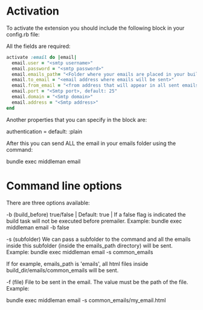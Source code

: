 # Activation

To activate the extension you should include the following block in your config.rb file:

All the fields are required:

```ruby
activate :email do |email|
  email.user = "<smtp username>"
  email.password = "<smtp password>"
  email.emails_path= "<Folder where your emails are placed in your build directory, for example: emails. This path will be the base path after your build directory.>"
  email.to_email = "<email address where emails will be sent>"
  email.from_email = "<from address that will appear in all sent emails>"
  email.port = "<Smtp port>, default: 25"
  email.domain = "<Smtp domain>"
  email.address = "<Smtp address>"
end
```


Another properties that you can specify in the block are:

authentication = <Authentication method for smtp> default: :plain

After this you can send ALL the email in your emails folder using the command:

bundle exec middleman email

# Command line options
There are three options available:


-b (build_before) true/false | Default: true | If a false flag is indicated the build task will not be executed before premailer.
Example:
bundle exec middleman email -b false

-s (subfolder) We can pass a subfolder to the command and all the emails inside this subfolder (inside the emails_path directory) will be sent.
Example:
bundle exec middleman email -s common_emails

If for example, emails_path is 'emails', all html files inside build_dir/emails/common_emails will be sent.

-f (file) File to be sent in the email. The value must be the path of the file.
Example:

bundle exec middleman email -s common_emails/my_email.html
